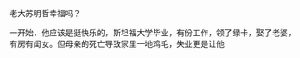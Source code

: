 老大苏明哲幸福吗？

一开始，他应该是挺快乐的，斯坦福大学毕业，有份工作，领了绿卡，娶了老婆，有房有闺女。但母亲的死亡导致家里一地鸡毛，失业更是让他



<!--stackedit_data:
eyJoaXN0b3J5IjpbNjczMjI2NzEwLDU2MDg1MjgxMl19
-->